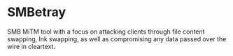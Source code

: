 # SMBetray
SMB MiTM tool with a focus on attacking clients through file content swapping, lnk swapping, as well as compromising any data passed over the wire in cleartext. 
